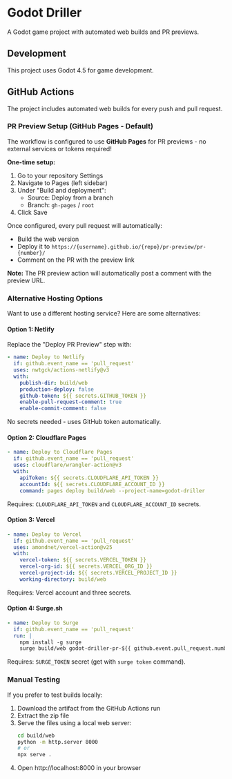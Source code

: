 # Godot Driller

A Godot game project with automated web builds and PR previews.

## Development

This project uses Godot 4.5 for game development.

## GitHub Actions

The project includes automated web builds for every push and pull request.

### PR Preview Setup (GitHub Pages - Default)

The workflow is configured to use **GitHub Pages** for PR previews - no external services or tokens required!

**One-time setup:**

1. Go to your repository Settings
2. Navigate to Pages (left sidebar)
3. Under "Build and deployment":
   - Source: Deploy from a branch
   - Branch: `gh-pages` / `root`
4. Click Save

Once configured, every pull request will automatically:
- Build the web version
- Deploy it to `https://{username}.github.io/{repo}/pr-preview/pr-{number}/`
- Comment on the PR with the preview link

**Note:** The PR preview action will automatically post a comment with the preview URL.

### Alternative Hosting Options

Want to use a different hosting service? Here are some alternatives:

#### Option 1: Netlify
Replace the "Deploy PR Preview" step with:
```yaml
- name: Deploy to Netlify
  if: github.event_name == 'pull_request'
  uses: nwtgck/actions-netlify@v3
  with:
    publish-dir: build/web
    production-deploy: false
    github-token: ${{ secrets.GITHUB_TOKEN }}
    enable-pull-request-comment: true
    enable-commit-comment: false
```
No secrets needed - uses GitHub token automatically.

#### Option 2: Cloudflare Pages
```yaml
- name: Deploy to Cloudflare Pages
  if: github.event_name == 'pull_request'
  uses: cloudflare/wrangler-action@v3
  with:
    apiToken: ${{ secrets.CLOUDFLARE_API_TOKEN }}
    accountId: ${{ secrets.CLOUDFLARE_ACCOUNT_ID }}
    command: pages deploy build/web --project-name=godot-driller
```
Requires: `CLOUDFLARE_API_TOKEN` and `CLOUDFLARE_ACCOUNT_ID` secrets.

#### Option 3: Vercel
```yaml
- name: Deploy to Vercel
  if: github.event_name == 'pull_request'
  uses: amondnet/vercel-action@v25
  with:
    vercel-token: ${{ secrets.VERCEL_TOKEN }}
    vercel-org-id: ${{ secrets.VERCEL_ORG_ID }}
    vercel-project-id: ${{ secrets.VERCEL_PROJECT_ID }}
    working-directory: build/web
```
Requires: Vercel account and three secrets.

#### Option 4: Surge.sh
```yaml
- name: Deploy to Surge
  if: github.event_name == 'pull_request'
  run: |
    npm install -g surge
    surge build/web godot-driller-pr-${{ github.event.pull_request.number }}.surge.sh --token ${{ secrets.SURGE_TOKEN }}
```
Requires: `SURGE_TOKEN` secret (get with `surge token` command).

### Manual Testing

If you prefer to test builds locally:

1. Download the artifact from the GitHub Actions run
2. Extract the zip file
3. Serve the files using a local web server:
   ```bash
   cd build/web
   python -m http.server 8000
   # or
   npx serve .
   ```
4. Open http://localhost:8000 in your browser

